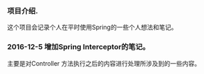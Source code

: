 ### 项目介绍.
这个项目会记录个人在平时使用Spring的一些个人想法和笔记。

### 2016-12-5 增加Spring Interceptor的笔记。
主要是对Controller 方法执行之后的内容进行处理所涉及到的一些内容。
